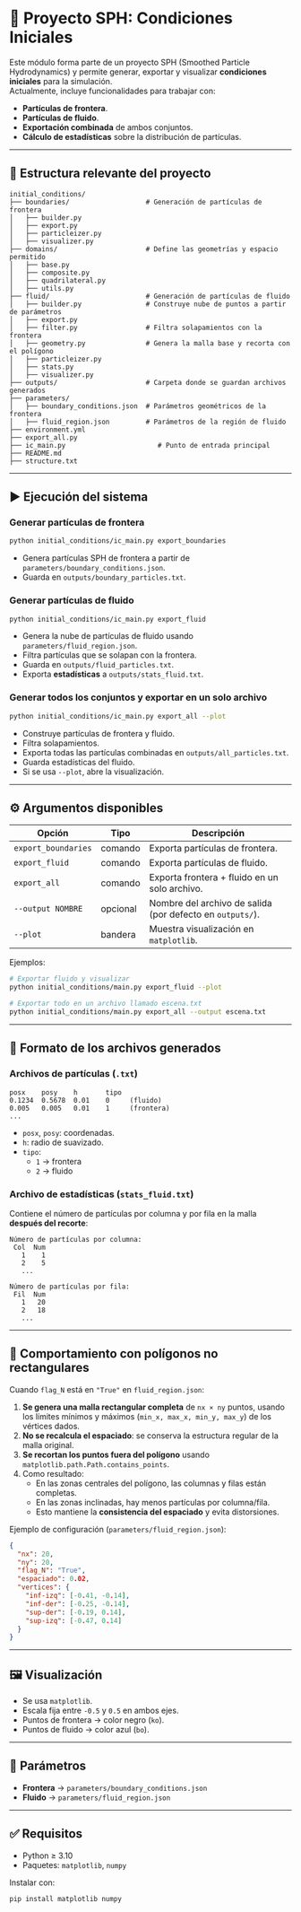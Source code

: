 # 🧊 Proyecto SPH: Condiciones Iniciales

Este módulo forma parte de un proyecto SPH (Smoothed Particle Hydrodynamics) y permite generar, exportar y visualizar **condiciones iniciales** para la simulación.  
Actualmente, incluye funcionalidades para trabajar con:

- **Partículas de frontera**.
- **Partículas de fluido**.
- **Exportación combinada** de ambos conjuntos.
- **Cálculo de estadísticas** sobre la distribución de partículas.

---

## 📁 Estructura relevante del proyecto

```
initial_conditions/
├── boundaries/                   # Generación de partículas de frontera
│   ├── builder.py
│   ├── export.py
│   ├── particleizer.py
│   ├── visualizer.py
├── domains/                      # Define las geometrías y espacio permitido
│   ├── base.py
│   ├── composite.py
│   ├── quadrilateral.py
│   ├── utils.py
├── fluid/                        # Generación de partículas de fluido
│   ├── builder.py                # Construye nube de puntos a partir de parámetros
│   ├── export.py
│   ├── filter.py                 # Filtra solapamientos con la frontera
│   ├── geometry.py               # Genera la malla base y recorta con el polígono
│   ├── particleizer.py
│   ├── stats.py
│   ├── visualizer.py
├── outputs/                      # Carpeta donde se guardan archivos generados
├── parameters/
│   ├── boundary_conditions.json  # Parámetros geométricos de la frontera
│   ├── fluid_region.json         # Parámetros de la región de fluido
├── environment.yml
├── export_all.py
├── ic_main.py                       # Punto de entrada principal
├── README.md
├── structure.txt
```

---

## ▶️ Ejecución del sistema

### Generar partículas de frontera

```bash
python initial_conditions/ic_main.py export_boundaries
```

- Genera partículas SPH de frontera a partir de `parameters/boundary_conditions.json`.
- Guarda en `outputs/boundary_particles.txt`.

### Generar partículas de fluido

```bash
python initial_conditions/ic_main.py export_fluid
```

- Genera la nube de partículas de fluido usando `parameters/fluid_region.json`.
- Filtra partículas que se solapan con la frontera.
- Guarda en `outputs/fluid_particles.txt`.
- Exporta **estadísticas** a `outputs/stats_fluid.txt`.

### Generar todos los conjuntos y exportar en un solo archivo

```bash
python initial_conditions/ic_main.py export_all --plot
```

- Construye partículas de frontera y fluido.
- Filtra solapamientos.
- Exporta todas las partículas combinadas en `outputs/all_particles.txt`.
- Guarda estadísticas del fluido.
- Si se usa `--plot`, abre la visualización.

---

## ⚙️ Argumentos disponibles

| Opción                | Tipo     | Descripción                                                                 |
|-----------------------|----------|-----------------------------------------------------------------------------|
| `export_boundaries`   | comando  | Exporta partículas de frontera.                                             |
| `export_fluid`        | comando  | Exporta partículas de fluido.                                               |
| `export_all`          | comando  | Exporta frontera + fluido en un solo archivo.                               |
| `--output NOMBRE`     | opcional | Nombre del archivo de salida (por defecto en `outputs/`).                   |
| `--plot`              | bandera  | Muestra visualización en `matplotlib`.                                      |

Ejemplos:

```bash
# Exportar fluido y visualizar
python initial_conditions/main.py export_fluid --plot

# Exportar todo en un archivo llamado escena.txt
python initial_conditions/main.py export_all --output escena.txt
```

---

## 📄 Formato de los archivos generados

### Archivos de partículas (`.txt`)

```
posx    posy    h       tipo
0.1234  0.5678  0.01    0     (fluido)
0.005   0.005   0.01    1     (frontera)
...
```

- `posx`, `posy`: coordenadas.
- `h`: radio de suavizado.
- `tipo`:  
  - `1` → frontera  
  - `2` → fluido

### Archivo de estadísticas (`stats_fluid.txt`)

Contiene el número de partículas por columna y por fila en la malla **después del recorte**:

```
Número de partículas por columna:
 Col  Num
   1    1
   2    5
   ...

Número de partículas por fila:
 Fil  Num
   1   20
   2   18
   ...
```

---

## 🧩 Comportamiento con polígonos no rectangulares

Cuando `flag_N` está en `"True"` en `fluid_region.json`:

1. **Se genera una malla rectangular completa** de `nx × ny` puntos, usando los límites mínimos y máximos (`min_x, max_x, min_y, max_y`) de los vértices dados.
2. **No se recalcula el espaciado**: se conserva la estructura regular de la malla original.
3. **Se recortan los puntos fuera del polígono** usando `matplotlib.path.Path.contains_points`.
4. Como resultado:
   - En las zonas centrales del polígono, las columnas y filas están completas.
   - En las zonas inclinadas, hay menos partículas por columna/fila.
   - Esto mantiene la **consistencia del espaciado** y evita distorsiones.

Ejemplo de configuración (`parameters/fluid_region.json`):

```json
{
  "nx": 20,
  "ny": 20,
  "flag_N": "True",
  "espaciado": 0.02,
  "vertices": {
    "inf-izq": [-0.41, -0.14],
    "inf-der": [-0.25, -0.14],
    "sup-der": [-0.19, 0.14],
    "sup-izq": [-0.47, 0.14]
  }
}
```

---

## 🖼️ Visualización

- Se usa `matplotlib`.
- Escala fija entre `-0.5` y `0.5` en ambos ejes.
- Puntos de frontera → color negro (`ko`).  
- Puntos de fluido → color azul (`bo`).

---

## 📁 Parámetros

- **Frontera** → `parameters/boundary_conditions.json`
- **Fluido** → `parameters/fluid_region.json`

---

## ✅ Requisitos

- Python ≥ 3.10  
- Paquetes: `matplotlib`, `numpy`

Instalar con:

```bash
pip install matplotlib numpy
```